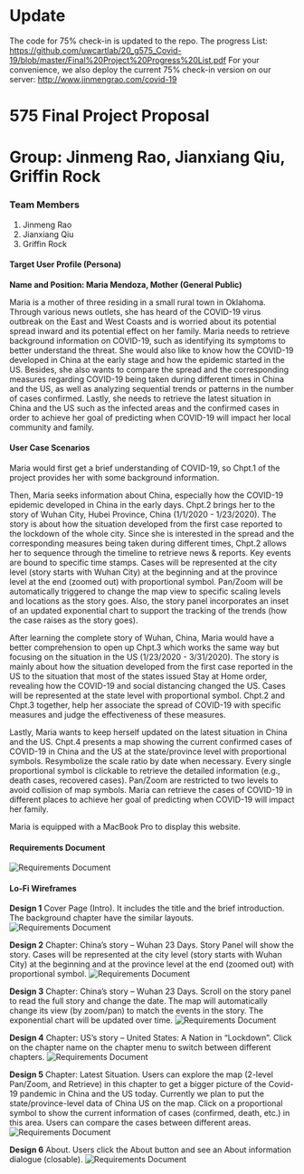 # Update

The code for 75% check-in is updated to the repo.
The progress List: https://github.com/uwcartlab/20_g575_Covid-19/blob/master/Final%20Project%20Progress%20List.pdf
For your convenience, we also deploy the current 75% check-in version on our server: http://www.jinmengrao.com/covid-19


# 575 Final Project Proposal
# Group: Jinmeng Rao, Jianxiang Qiu, Griffin Rock


### Team Members
1. Jinmeng Rao
2. Jianxiang Qiu
3. Griffin Rock

#### **Target User Profile (Persona)**

**Name and Position: Maria Mendoza, Mother (General Public)**

Maria is a mother of three residing in a small rural town in Oklahoma. Through various news outlets, she has heard of the COVID-19 virus outbreak on the East and West Coasts and is worried about its potential spread inward and its potential effect on her family. Maria needs to retrieve background information on COVID-19, such as identifying its symptoms to better understand the threat. She would also like to know how the COVID-19 developed in China at the early stage and how the epidemic started in the US. Besides, she also wants to compare the spread and the corresponding measures regarding COVID-19 being taken during different times in China and the US, as well as analyzing sequential trends or patterns in the number of cases confirmed. Lastly, she needs to retrieve the latest situation in China and the US such as the infected areas and the confirmed cases in order to achieve her goal of predicting when COVID-19 will impact her local community and family.


#### **User Case Scenarios**

Maria would first get a brief understanding of COVID-19, so Chpt.1 of the project provides her with some background information.

Then, Maria seeks information about China, especially how the COVID-19 epidemic developed in China in the early days. Chpt.2 brings her to the story of Wuhan City, Hubei Province, China (1/1/2020 - 1/23/2020). The story is about how the situation developed from the first case reported to the lockdown of the whole city. Since she is interested in the spread and the corresponding measures being taken during different times, Chpt.2 allows her to sequence through the timeline to retrieve news & reports. Key events are bound to specific time stamps. Cases will be represented at the city level (story starts with Wuhan City) at the beginning and at the province level at the end (zoomed out) with proportional symbol. Pan/Zoom will be automatically triggered to change the map view to specific scaling levels and locations as the story goes. Also, the story panel incorporates an inset of an updated exponential chart to support the tracking of the trends (how the case raises as the story goes).

After learning the complete story of Wuhan, China, Maria would have a better comprehension to open up Chpt.3 which works the same way but focusing on the situation in the US (1/23/2020 - 3/31/2020). The story is mainly about how the situation developed from the first case reported in the US to the situation that most of the states issued Stay at Home order, revealing how the COVID-19 and social distancing changed the US. Cases will be represented at the state level with proportional symbol. Chpt.2 and Chpt.3 together, help her associate the spread of COVID-19 with specific measures and judge the effectiveness of these measures.

Lastly, Maria wants to keep herself updated on the latest situation in China and the US. Chpt.4 presents a map showing the current confirmed cases of COVID-19 in China and the US at the state/province level with proportional symbols. Resymbolize the scale ratio by date when necessary. Every single proportional symbol is clickable to retrieve the detailed information (e.g., death cases, recovered cases). Pan/Zoom are restricted to two levels to avoid collision of map symbols. Maria can retrieve the cases of COVID-19 in different places to achieve her goal of predicting when COVID-19 will impact her family.

Maria is equipped with a MacBook Pro to display this website.


#### **Requirements Document**

![Requirements Document](reqdoc.png?raw=true "Requirements Document Table")



#### **Lo-Fi Wireframes**

**Design 1**
Cover Page (Intro). It includes the title and the brief introduction. The background chapter have the similar layouts.
![Requirements Document](lofi1.png?raw=true "lofi1")

**Design 2**
Chapter: China’s story – Wuhan 23 Days. Story Panel will show the story. Cases will be represented at the city level (story starts with Wuhan City) at the beginning and at the province level at the end (zoomed out) with proportional symbol.
![Requirements Document](lofi2.png?raw=true "lofi2")

**Design 3**
Chapter: China’s story – Wuhan 23 Days. Scroll on the story panel to read the full story and change the date. The map will automatically change its view (by zoom/pan) to match the events in the story. The exponential chart will be updated over time. 
![Requirements Document](lofi3.png?raw=true "lofi3")

**Design 4**
Chapter: US’s story – United States: A Nation in “Lockdown”. Click on the chapter name on the chapter menu to switch between different chapters.
![Requirements Document](lofi4.png?raw=true "lofi4")

**Design 5**
Chapter: Latest Situation. Users can explore the map (2-level Pan/Zoom, and Retrieve) in this chapter to get a bigger picture of the Covid-19 pandemic in China and the US today. Currently we plan to put the state/province-level data of China US on the map. Click on a proportional symbol to show the current information of cases (confirmed, death, etc.) in this area. Users can compare the cases between different areas.
![Requirements Document](lofi5.png?raw=true "lofi5")

**Design 6**
About. Users click the About button and see an About information dialogue (closable).
![Requirements Document](lofi6.png?raw=true "lofi6")

